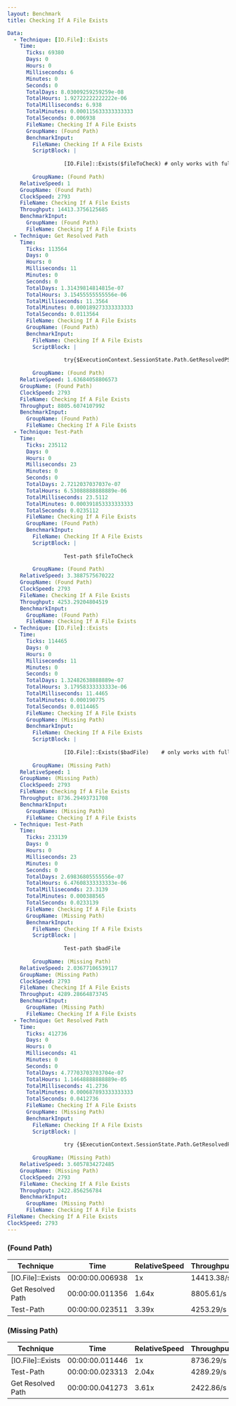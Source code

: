 ```yaml
---
layout: Benchmark
title: Checking If A File Exists

Data: 
  - Technique: [IO.File]::Exists
    Time: 
      Ticks: 69380
      Days: 0
      Hours: 0
      Milliseconds: 6
      Minutes: 0
      Seconds: 0
      TotalDays: 8.03009259259259e-08
      TotalHours: 1.92722222222222e-06
      TotalMilliseconds: 6.938
      TotalMinutes: 0.000115633333333333
      TotalSeconds: 0.006938
      FileName: Checking If A File Exists
      GroupName: (Found Path)
      BenchmarkInput: 
        FileName: Checking If A File Exists
        ScriptBlock: |
          
                  [IO.File]::Exists($fileToCheck) # only works with full paths
              
        GroupName: (Found Path)
    RelativeSpeed: 1
    GroupName: (Found Path)
    ClockSpeed: 2793
    FileName: Checking If A File Exists
    Throughput: 14413.3756125685
    BenchmarkInput: 
      GroupName: (Found Path)
      FileName: Checking If A File Exists
  - Technique: Get Resolved Path
    Time: 
      Ticks: 113564
      Days: 0
      Hours: 0
      Milliseconds: 11
      Minutes: 0
      Seconds: 0
      TotalDays: 1.31439814814815e-07
      TotalHours: 3.15455555555556e-06
      TotalMilliseconds: 11.3564
      TotalMinutes: 0.000189273333333333
      TotalSeconds: 0.0113564
      FileName: Checking If A File Exists
      GroupName: (Found Path)
      BenchmarkInput: 
        FileName: Checking If A File Exists
        ScriptBlock: |
          
                  try{$ExecutionContext.SessionState.Path.GetResolvedPSPathFromPSPath($fileToCheck)} catch {}
              
        GroupName: (Found Path)
    RelativeSpeed: 1.63684058806573
    GroupName: (Found Path)
    ClockSpeed: 2793
    FileName: Checking If A File Exists
    Throughput: 8805.6074107992
    BenchmarkInput: 
      GroupName: (Found Path)
      FileName: Checking If A File Exists
  - Technique: Test-Path
    Time: 
      Ticks: 235112
      Days: 0
      Hours: 0
      Milliseconds: 23
      Minutes: 0
      Seconds: 0
      TotalDays: 2.7212037037037e-07
      TotalHours: 6.53088888888889e-06
      TotalMilliseconds: 23.5112
      TotalMinutes: 0.000391853333333333
      TotalSeconds: 0.0235112
      FileName: Checking If A File Exists
      GroupName: (Found Path)
      BenchmarkInput: 
        FileName: Checking If A File Exists
        ScriptBlock: |
          
                  Test-path $fileToCheck
              
        GroupName: (Found Path)
    RelativeSpeed: 3.3887575670222
    GroupName: (Found Path)
    ClockSpeed: 2793
    FileName: Checking If A File Exists
    Throughput: 4253.29204804519
    BenchmarkInput: 
      GroupName: (Found Path)
      FileName: Checking If A File Exists
  - Technique: [IO.File]::Exists
    Time: 
      Ticks: 114465
      Days: 0
      Hours: 0
      Milliseconds: 11
      Minutes: 0
      Seconds: 0
      TotalDays: 1.32482638888889e-07
      TotalHours: 3.17958333333333e-06
      TotalMilliseconds: 11.4465
      TotalMinutes: 0.000190775
      TotalSeconds: 0.0114465
      FileName: Checking If A File Exists
      GroupName: (Missing Path)
      BenchmarkInput: 
        FileName: Checking If A File Exists
        ScriptBlock: |
          
                  [IO.File]::Exists($badFile)    # only works with full paths
              
        GroupName: (Missing Path)
    RelativeSpeed: 1
    GroupName: (Missing Path)
    ClockSpeed: 2793
    FileName: Checking If A File Exists
    Throughput: 8736.29493731708
    BenchmarkInput: 
      GroupName: (Missing Path)
      FileName: Checking If A File Exists
  - Technique: Test-Path
    Time: 
      Ticks: 233139
      Days: 0
      Hours: 0
      Milliseconds: 23
      Minutes: 0
      Seconds: 0
      TotalDays: 2.69836805555556e-07
      TotalHours: 6.47608333333333e-06
      TotalMilliseconds: 23.3139
      TotalMinutes: 0.000388565
      TotalSeconds: 0.0233139
      FileName: Checking If A File Exists
      GroupName: (Missing Path)
      BenchmarkInput: 
        FileName: Checking If A File Exists
        ScriptBlock: |
          
                  Test-path $badFile
              
        GroupName: (Missing Path)
    RelativeSpeed: 2.03677106539117
    GroupName: (Missing Path)
    ClockSpeed: 2793
    FileName: Checking If A File Exists
    Throughput: 4289.28664873745
    BenchmarkInput: 
      GroupName: (Missing Path)
      FileName: Checking If A File Exists
  - Technique: Get Resolved Path
    Time: 
      Ticks: 412736
      Days: 0
      Hours: 0
      Milliseconds: 41
      Minutes: 0
      Seconds: 0
      TotalDays: 4.77703703703704e-07
      TotalHours: 1.14648888888889e-05
      TotalMilliseconds: 41.2736
      TotalMinutes: 0.000687893333333333
      TotalSeconds: 0.0412736
      FileName: Checking If A File Exists
      GroupName: (Missing Path)
      BenchmarkInput: 
        FileName: Checking If A File Exists
        ScriptBlock: |
          
                  try {$ExecutionContext.SessionState.Path.GetResolvedPSPathFromPSPath($badFile)} catch {}
              
        GroupName: (Missing Path)
    RelativeSpeed: 3.6057834272485
    GroupName: (Missing Path)
    ClockSpeed: 2793
    FileName: Checking If A File Exists
    Throughput: 2422.856256784
    BenchmarkInput: 
      GroupName: (Missing Path)
      FileName: Checking If A File Exists
FileName: Checking If A File Exists
ClockSpeed: 2793
---
```



### (Found Path)


|Technique        |Time           |RelativeSpeed|Throughput|
|-----------------|---------------|-------------|----------|
|[IO.File]::Exists|00:00:00.006938|1x           |14413.38/s|
|Get Resolved Path|00:00:00.011356|1.64x        |8805.61/s |
|Test-Path        |00:00:00.023511|3.39x        |4253.29/s |


### (Missing Path)


|Technique        |Time           |RelativeSpeed|Throughput|
|-----------------|---------------|-------------|----------|
|[IO.File]::Exists|00:00:00.011446|1x           |8736.29/s |
|Test-Path        |00:00:00.023313|2.04x        |4289.29/s |
|Get Resolved Path|00:00:00.041273|3.61x        |2422.86/s |
